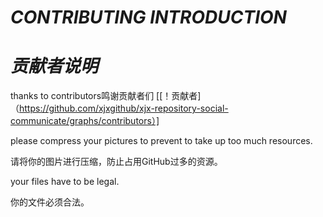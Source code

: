 # ***CONTRIBUTING INTRODUCTION***

# ***贡献者说明***

thanks to contributors鸣谢贡献者们
[[！贡献者]（https://github.com/xjxgithub/xjx-repository-social-communicate/graphs/contributors）]

please compress your pictures to prevent to take up too much resources.

请将你的图片进行压缩，防止占用GitHub过多的资源。

your files have to be legal.

你的文件必须合法。
